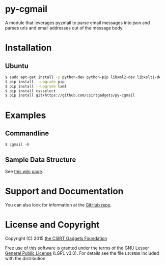 # py-cgmail
A module that leverages pyzmail to parse email messages into json and parses urls and email addresses out of the message body

# Installation

## Ubuntu
  ```bash
  $ sudo apt-get install -y python-dev python-pip libxml2-dev libxslt1-dev libxml2 zlib1g-dev
  $ pip install --upgrade pip
  $ pip install --upgrade lxml
  $ pip install cssselect
  $ pip install git+https://github.com/csirtgadgets/py-cgmail
  ```

# Examples
## Commandline
```
$ cgmail -h
```

## Sample Data Structure

See [this wiki page](https://github.com/csirtgadgets/py-cgmail/wiki/cgmail-sample-output).

# Support and Documentation

You can also look for information at the [GitHub repo](https://github.com/csirtgadgets/py-cgmail).

# License and Copyright

Copyright (C) 2015 [the CSIRT Gadgets Foundation](http://csirtgadgets.org)

Free use of this software is granted under the terms of the [GNU Lesser General Public License](https://www.gnu.org/licenses/lgpl.html) (LGPL v3.0). For details see the file ``LICENSE`` included with the distribution.

